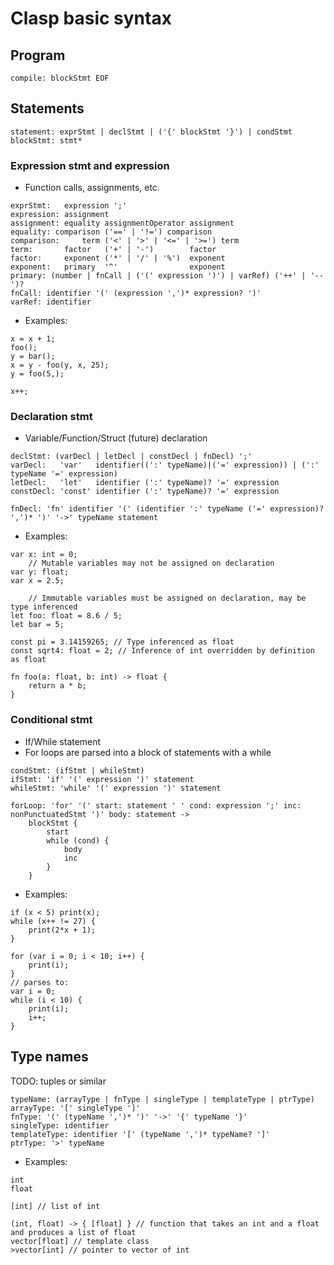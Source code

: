 # Clasp basic syntax

## Program
```
compile: blockStmt EOF
```

## Statements
```
statement: exprStmt | declStmt | ('{' blockStmt '}') | condStmt
blockStmt: stmt*
```
### Expression stmt and expression
* Function calls, assignments, etc.
```
exprStmt:   expression ';'
expression: assignment
assignment: equality assignmentOperator assignment
equality: comparison ('==' | '!=') comparison
comparison:     term ('<' | '>' | '<=' | '>=') term
term:       factor   ('+' | '-')        factor
factor:     exponent ('*' | '/' | '%')  exponent
exponent:   primary  '^'                exponent
primary: (number | fnCall | ('(' expression ')') | varRef) ('++' | '--')?
fnCall: identifier '(' (expression ',')* expression? ')'
varRef: identifier
```
* Examples:
```
x = x + 1;
foo();
y = bar();
x = y - foo(y, x, 25);
y = foo(5,);

x++;
```
### Declaration stmt
* Variable/Function/Struct (future) declaration
```
declStmt: (varDecl | letDecl | constDecl | fnDecl) ';'
varDecl:   'var'   identifier((':' typeName)|('=' expression)) | (':' typeName '=' expression)
letDecl:   'let'   identifier (':' typeName)? '=' expression
constDecl: 'const' identifier (':' typeName)? '=' expression

fnDecl: 'fn' identifier '(' (identifier ':' typeName ('=' expression)? ',')* ')' '->' typeName statement
```
* Examples:
```
var x: int = 0;
    // Mutable variables may not be assigned on declaration
var y: float;
var x = 2.5;

    // Immutable variables must be assigned on declaration, may be type inferenced
let foo: float = 8.6 / 5;
let bar = 5;

const pi = 3.14159265; // Type inferenced as float
const sqrt4: float = 2; // Inference of int overridden by definition as float

fn foo(a: float, b: int) -> float {
    return a * b;
}
```

### Conditional stmt
* If/While statement
* For loops are parsed into a block of statements with a while
```
condStmt: (ifStmt | whileStmt)
ifStmt: 'if' '(' expression ')' statement
whileStmt: 'while' '(' expression ')' statement

forLoop: 'for' '(' start: statement ' ' cond: expression ';' inc: nonPunctuatedStmt ')' body: statement ->
    blockStmt {
        start
        while (cond) {
            body
            inc
        }
    }
```
* Examples:
```
if (x < 5) print(x);
while (x++ != 27) {
    print(2*x + 1);
}

for (var i = 0; i < 10; i++) {
    print(i);
}
// parses to:
var i = 0;
while (i < 10) {
    print(i);
    i++;
}
```

## Type names
TODO: tuples or similar
```
typeName: (arrayType | fnType | singleType | templateType | ptrType)
arrayType: '[' singleType ']'
fnType: '(' (typeName ',')* ')' '->' '{' typeName '}'
singleType: identifier
templateType: identifier '[' (typeName ',')* typeName? ']'
ptrType: '>' typeName
```
* Examples:
```
int
float

[int] // list of int

(int, float) -> { [float] } // function that takes an int and a float and produces a list of float
vector[float] // template class
>vector[int] // pointer to vector of int
```